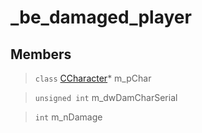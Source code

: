 # _be_damaged_player
 
## Members
 
> `class` [CCharacter](lua/classes/CCharacter.md)* m_pChar
 
> `unsigned int` m_dwDamCharSerial
 
> `int` m_nDamage
 

